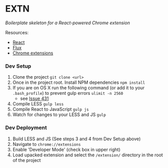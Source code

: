 # EXTN

_Boilerplate skeleton for a React-powered Chrome extension_

Resources:
* [React](http://facebook.github.io/react/)
* [Flux](https://facebook.github.io/flux/)
* [Chrome extensions](https://developer.chrome.com/extensions/getstarted)

### Dev Setup

1. Clone the project `git clone <url>`
2. Once in the project root. Install NPM dependencies `npm install`
3. If you are on OS X run the following command (or add it to your `.bash_profile`) to prevent gulp errors `ulimit -n 2560`
    - see [Issue 431](https://github.com/substack/node-browserify/issues/431)
3. Compile LESS `gulp less`
4. Compile React to JavaScript `gulp js`
5. Watch for changes to your LESS and JS `gulp`


### Dev Deployment
1. Build LESS and JS (See steps 3 and 4 from Dev Setup above)
2. Navigate to `chrome://extensions`
3. Enable 'Developer Mode' (check box in upper right)
4. Load upacked extension and select the `/extension/` directory in the root of the project